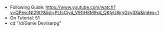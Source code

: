 - Following Guide: https://www.youtube.com/watch?v=QPeycNt29tY&list=PLfcCiyd_V9GH8M9xd_QKlyU8jryGcy3Xa&index=1
- On Tutorial: 51
- cd "/d/Game Dev/aarpg"

